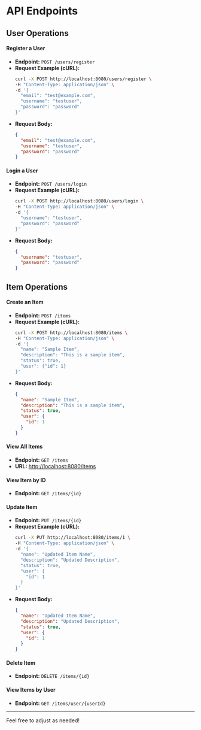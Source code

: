 # API Endpoints

## User Operations

#### Register a User
- **Endpoint:** `POST /users/register`
- **Request Example (cURL):**
    ```sh
    curl -X POST http://localhost:8080/users/register \
    -H "Content-Type: application/json" \
    -d '{
      "email": "test@example.com",
      "username": "testuser",
      "password": "password"
    }'
    ```
- **Request Body:**
    ```json
    {
      "email": "test@example.com",
      "username": "testuser",
      "password": "password"
    }
    ```

#### Login a User
- **Endpoint:** `POST /users/login`
- **Request Example (cURL):**
    ```sh
    curl -X POST http://localhost:8080/users/login \
    -H "Content-Type: application/json" \
    -d '{
      "username": "testuser",
      "password": "password"
    }'
    ```
- **Request Body:**
    ```json
    {
      "username": "testuser",
      "password": "password"
    }
    ```

## Item Operations

#### Create an Item
- **Endpoint:** `POST /items`
- **Request Example (cURL):**
    ```sh
    curl -X POST http://localhost:8080/items \
    -H "Content-Type: application/json" \
    -d '{
      "name": "Sample Item",
      "description": "This is a sample item",
      "status": true,
      "user": {"id": 1}
    }'
    ```
- **Request Body:**
    ```json
    {
      "name": "Sample Item",
      "description": "This is a sample item",
      "status": true,
      "user": {
        "id": 1
      }
    }
    ```

#### View All Items
- **Endpoint:** `GET /items`
- **URL:** [http://localhost:8080/items](http://localhost:8080/items)

#### View Item by ID
- **Endpoint:** `GET /items/{id}`

#### Update Item
- **Endpoint:** `PUT /items/{id}`
- **Request Example (cURL):**
    ```sh
    curl -X PUT http://localhost:8080/items/1 \
    -H "Content-Type: application/json" \
    -d '{
      "name": "Updated Item Name",
      "description": "Updated Description",
      "status": true,
      "user": {
        "id": 1
      }
    }'
    ```
- **Request Body:**
    ```json
    {
      "name": "Updated Item Name",
      "description": "Updated Description",
      "status": true,
      "user": {
        "id": 1
      }
    }
    ```

#### Delete Item
- **Endpoint:** `DELETE /items/{id}`

#### View Items by User
- **Endpoint:** `GET /items/user/{userId}`

---

Feel free to adjust as needed!
